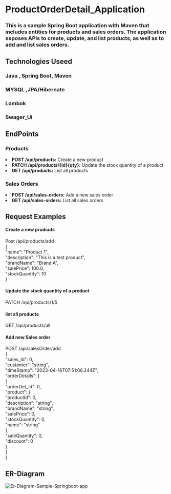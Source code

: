 # ProductOrderDetail_Application
### This is a sample Spring Boot application with Maven that includes entities for products and sales orders. The application exposes APIs to create, update, and list products, as well as to add and list sales orders.

## Technologies Useed
  ### Java , Spring Boot, Maven
  ### MYSQL ,JPA/Hibernate
  ### Lombok
  ### Swager_Ui

## EndPoints
### Products
<li><b>POST /api/products:</b> Create a new product</li>
<li><b>PATCH /api/products/{id}{qty}:</b> Update the stock quantity of a product</li>
<li><b>GET /api/products:</b> List all products</li>

### Sales Orders
<li><b>POST /api/sales-orders:</b> Add a new sales order</li>
<li><b>GET /api/sales-orders:</b> List all sales orders</li>

## Request Examples
#### Create a new prudcuts
Post /api/products/add<br>
{<br>
    "name": "Product 1",<br>
    "description": "This is a test product",<br>
    "brandName": "Brand A",<br>
    "salePrice": 100.0,<br>
    "stockQuantity": 10<br>
}<br>
#### Update the stock quantity of a product<br>
PATCH /api/products/1/5<br>

#### list all products
  GET /api/products/all<br>
#### Add new Sales order
  POST /api/salesOrder/add <br>
  {<br>
  "sales_Id": 0,<br>
  "customer": "string",<br>
  "timeStamp": "2023-04-16T07:51:06.344Z",<br>
  "orderDetails": [<br>
    {<br>
      "orderDet_Id": 0,<br>
      "product": {<br>
        "productId": 0,<br>
        "description": "string",<br>
        "brandName": "string",<br>
        "salePrice": 0,<br>
        "stockQuantity": 0,<br>
        "name": "string"<br>
      },<br>
      "saleQuantity": 0,<br>
      "discount": 0<br>
    }<br>
  ]<br>
}<br>

## ER-Diagram
 <img src="https://i.ibb.co/JKJ0s0m/Er-Diagram-Sample-Springboot-app.png" alt="Er-Diagram-Sample-Springboot-app" border="0">
